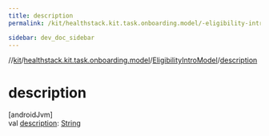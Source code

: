 ```yaml
---
title: description
permalink: /kit/healthstack.kit.task.onboarding.model/-eligibility-intro-model/description.html

sidebar: dev_doc_sidebar
---
```

//[kit](../../../index.html)/[healthstack.kit.task.onboarding.model](../index.html)/[EligibilityIntroModel](index.html)/[description](description.html)



# description



[androidJvm]\
val [description](description.html): [String](https://kotlinlang.org/api/latest/jvm/stdlib/kotlin/-string/index.html)




